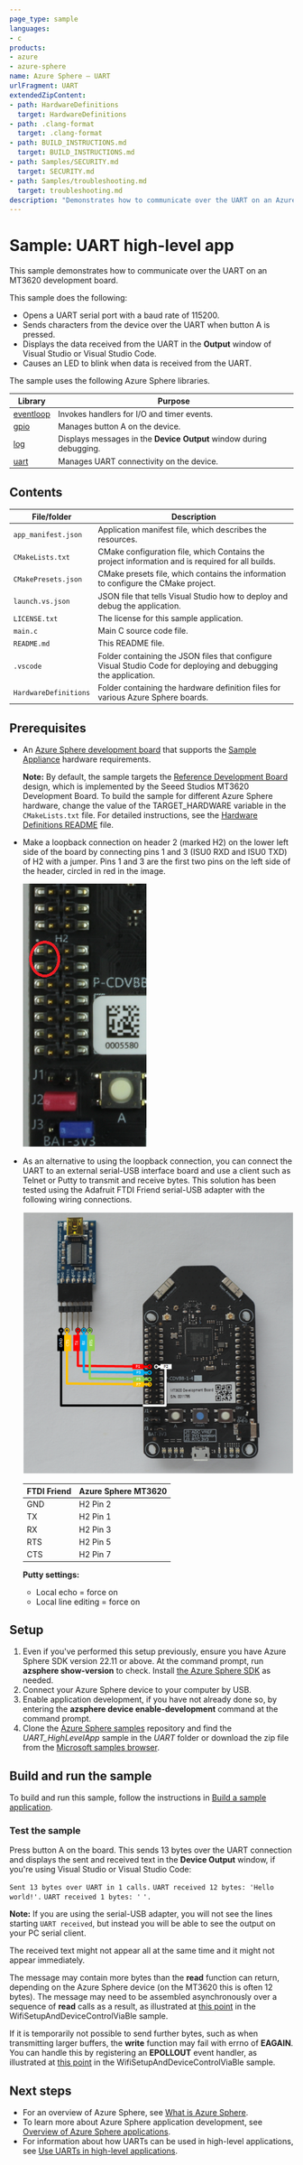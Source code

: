 ```yaml
---
page_type: sample
languages:
- c
products:
- azure
- azure-sphere
name: Azure Sphere – UART
urlFragment: UART
extendedZipContent:
- path: HardwareDefinitions
  target: HardwareDefinitions
- path: .clang-format
  target: .clang-format
- path: BUILD_INSTRUCTIONS.md
  target: BUILD_INSTRUCTIONS.md
- path: Samples/SECURITY.md
  target: SECURITY.md
- path: Samples/troubleshooting.md
  target: troubleshooting.md
description: "Demonstrates how to communicate over the UART on an Azure Sphere device."
---
```


# Sample: UART high-level app

This sample demonstrates how to communicate over the UART on an MT3620 development board.

This sample does the following:

- Opens a UART serial port with a baud rate of 115200.
- Sends characters from the device over the UART when button A is pressed.
- Displays the data received from the UART in the **Output** window of Visual Studio or Visual Studio Code.
- Causes an LED to blink when data is received from the UART.

The sample uses the following Azure Sphere libraries.

| Library | Purpose |
|---------|---------|
| [eventloop](https://learn.microsoft.com/azure-sphere/reference/applibs-reference/applibs-eventloop/eventloop-overview) | Invokes handlers for I/O and timer events. |
| [gpio](https://learn.microsoft.com/azure-sphere/reference/applibs-reference/applibs-gpio/gpio-overview) | Manages button A on the device. |
| [log](https://learn.microsoft.com/azure-sphere/reference/applibs-reference/applibs-log/log-overview) | Displays messages in the **Device Output** window during debugging. |
| [uart](https://learn.microsoft.com/azure-sphere/reference/applibs-reference/applibs-uart/uart-overview) | Manages UART connectivity on the device. |

## Contents

| File/folder           | Description |
|-----------------------|-------------|
| `app_manifest.json`   | Application manifest file, which describes the resources. |
| `CMakeLists.txt`      | CMake configuration file, which Contains the project information and is required for all builds. |
| `CMakePresets.json`   | CMake presets file, which contains the information to configure the CMake project. |
| `launch.vs.json`      | JSON file that tells Visual Studio how to deploy and debug the application. |
| `LICENSE.txt`         | The license for this sample application. |
| `main.c`              | Main C source code file. |
| `README.md`           | This README file. |
| `.vscode`             | Folder containing the JSON files that configure Visual Studio Code for deploying and debugging the application. |
| `HardwareDefinitions` | Folder containing the hardware definition files for various Azure Sphere boards. |

## Prerequisites

- An [Azure Sphere development board](https://aka.ms/azurespheredevkits) that supports the [Sample Appliance](../../../HardwareDefinitions) hardware requirements.

   **Note:** By default, the sample targets the [Reference Development Board](https://learn.microsoft.com/azure-sphere/hardware/mt3620-reference-board-design) design, which is implemented by the Seeed Studios MT3620 Development Board. To build the sample for different Azure Sphere hardware, change the value of the TARGET_HARDWARE variable in the `CMakeLists.txt` file. For detailed instructions, see the [Hardware Definitions README](../../../HardwareDefinitions/README.md) file.

- Make a loopback connection on header 2 (marked H2) on the lower left side of the board by connecting pins 1 and 3 (ISU0 RXD and ISU0 TXD) of H2 with a jumper. Pins 1 and 3 are the first two pins on the left side of the header, circled in red in the image.

   ![RDB with header pins circled](./media/MT3620UartJumper.png)

- As an alternative to using the loopback connection, you can connect the UART to an external serial-USB interface board and use a client such as Telnet or Putty to transmit and receive bytes. This solution has been tested using the Adafruit FTDI Friend serial-USB adapter with the following wiring connections.

   ![Connections for MT3620 and FTDI Friend](./media/MT3620_FTDI-Friend-2.png)

   | FTDI Friend | Azure Sphere MT3620 |
   | ----------- | ------------------- |
   | GND         | H2 Pin 2            |
   | TX          | H2 Pin 1            |
   | RX          | H2 Pin 3            |
   | RTS         | H2 Pin 5            |
   | CTS         | H2 Pin 7            |

   **Putty settings:**

   - Local echo = force on
   - Local line editing = force on

## Setup

1. Even if you've performed this setup previously, ensure you have Azure Sphere SDK version 22.11 or above. At the command prompt, run **azsphere show-version** to check. Install [the Azure Sphere SDK](https://learn.microsoft.com/azure-sphere/install/install-sdk) as needed.
1. Connect your Azure Sphere device to your computer by USB.
1. Enable application development, if you have not already done so, by entering the **azsphere device enable-development** command at the command prompt.
1. Clone the [Azure Sphere samples](https://github.com/Azure/azure-sphere-samples) repository and find the *UART_HighLevelApp* sample in the *UART* folder or download the zip file from the [Microsoft samples browser](https://learn.microsoft.com/samples/azure/azure-sphere-samples/uart/).

## Build and run the sample

To build and run this sample, follow the instructions in [Build a sample application](../../../BUILD_INSTRUCTIONS.md).

### Test the sample

Press button A on the board. This sends 13 bytes over the UART connection and displays the sent and received text in the **Device Output** window, if you're using Visual Studio or Visual Studio Code:

`Sent 13 bytes over UART in 1 calls.`
`UART received 12 bytes: 'Hello world!'.`
`UART received 1 bytes: '`
`'.`

**Note:** If you are using the serial-USB adapter, you will not see the lines starting `UART received`, but instead you will be able to see the output on your PC serial client.

The received text might not appear all at the same time and it might not appear immediately.

The message may contain more bytes than the **read** function can return, depending on the Azure Sphere device (on the MT3620 this is often 12 bytes). The message may need to be assembled asynchronously over a sequence of **read** calls as a result, as illustrated at [this point](https://github.com/Azure/azure-sphere-samples/blob/7232fcb52a493b7def65c50ea93ab9bb73e283c2/Samples/WifiSetupAndDeviceControlViaBle/AzureSphereApp/WifiSetupAndDeviceControlViaBle/message_protocol.c#L214) in the WifiSetupAndDeviceControlViaBle sample.

If it is temporarily not possible to send further bytes, such as when transmitting larger buffers, the **write** function may fail with errno of **EAGAIN**. You can handle this by registering an **EPOLLOUT** event handler, as illustrated at [this point](https://github.com/Azure/azure-sphere-samples/blob/7232fcb52a493b7def65c50ea93ab9bb73e283c2/Samples/WifiSetupAndDeviceControlViaBle/AzureSphereApp/WifiSetupAndDeviceControlViaBle/message_protocol.c#L276) in the WifiSetupAndDeviceControlViaBle sample.

## Next steps

- For an overview of Azure Sphere, see [What is Azure Sphere](https://learn.microsoft.com/azure-sphere/product-overview/what-is-azure-sphere).
- To learn more about Azure Sphere application development, see [Overview of Azure Sphere applications](https://learn.microsoft.com/azure-sphere/app-development/applications-overview).
- For information about how UARTs can be used in high-level applications, see [Use UARTs in high-level applications](https://learn.microsoft.com/azure-sphere/app-development/uart).
